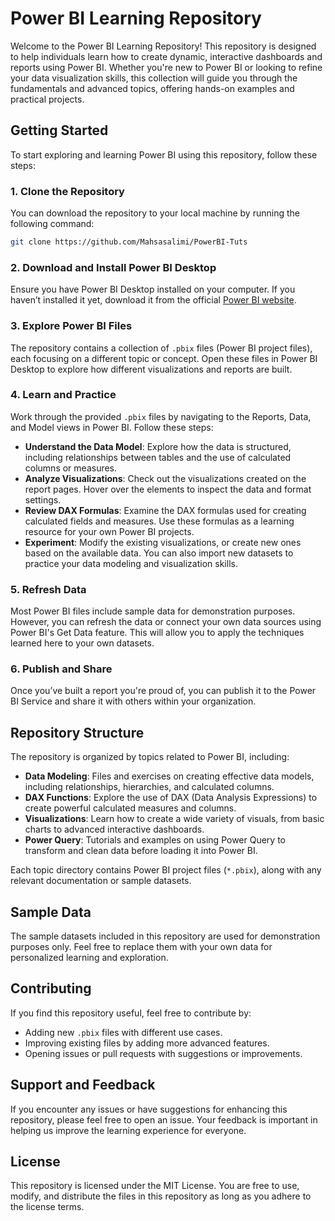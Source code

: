 # Power BI Learning Repository

Welcome to the Power BI Learning Repository! This repository is designed to help individuals learn how to create dynamic, interactive dashboards and reports using Power BI. Whether you're new to Power BI or looking to refine your data visualization skills, this collection will guide you through the fundamentals and advanced topics, offering hands-on examples and practical projects.

## Getting Started

To start exploring and learning Power BI using this repository, follow these steps:

### 1. Clone the Repository

You can download the repository to your local machine by running the following command:

```bash
git clone https://github.com/Mahsasalimi/PowerBI-Tuts
```

### 2. Download and Install Power BI Desktop

Ensure you have Power BI Desktop installed on your computer. If you haven’t installed it yet, download it from the official [Power BI website](https://powerbi.microsoft.com/desktop/).

### 3. Explore Power BI Files

The repository contains a collection of `.pbix` files (Power BI project files), each focusing on a different topic or concept. Open these files in Power BI Desktop to explore how different visualizations and reports are built.

### 4. Learn and Practice

Work through the provided `.pbix` files by navigating to the Reports, Data, and Model views in Power BI. Follow these steps:

- **Understand the Data Model**: Explore how the data is structured, including relationships between tables and the use of calculated columns or measures.
- **Analyze Visualizations**: Check out the visualizations created on the report pages. Hover over the elements to inspect the data and format settings.
- **Review DAX Formulas**: Examine the DAX formulas used for creating calculated fields and measures. Use these formulas as a learning resource for your own Power BI projects.
- **Experiment**: Modify the existing visualizations, or create new ones based on the available data. You can also import new datasets to practice your data modeling and visualization skills.

### 5. Refresh Data

Most Power BI files include sample data for demonstration purposes. However, you can refresh the data or connect your own data sources using Power BI's Get Data feature. This will allow you to apply the techniques learned here to your own datasets.

### 6. Publish and Share

Once you’ve built a report you're proud of, you can publish it to the Power BI Service and share it with others within your organization.

## Repository Structure

The repository is organized by topics related to Power BI, including:

- **Data Modeling**: Files and exercises on creating effective data models, including relationships, hierarchies, and calculated columns.
- **DAX Functions**: Explore the use of DAX (Data Analysis Expressions) to create powerful calculated measures and columns.
- **Visualizations**: Learn how to create a wide variety of visuals, from basic charts to advanced interactive dashboards.
- **Power Query**: Tutorials and examples on using Power Query to transform and clean data before loading it into Power BI.

Each topic directory contains Power BI project files (`*.pbix`), along with any relevant documentation or sample datasets.

## Sample Data

The sample datasets included in this repository are used for demonstration purposes only. Feel free to replace them with your own data for personalized learning and exploration.

## Contributing

If you find this repository useful, feel free to contribute by:

- Adding new `.pbix` files with different use cases.
- Improving existing files by adding more advanced features.
- Opening issues or pull requests with suggestions or improvements.

## Support and Feedback

If you encounter any issues or have suggestions for enhancing this repository, please feel free to open an issue. Your feedback is important in helping us improve the learning experience for everyone.

## License

This repository is licensed under the MIT License. You are free to use, modify, and distribute the files in this repository as long as you adhere to the license terms.
